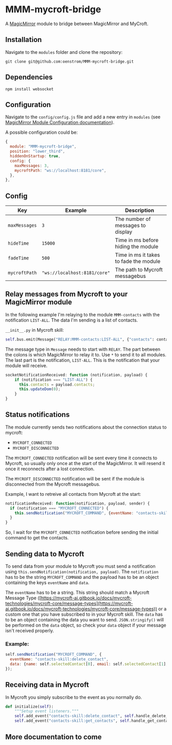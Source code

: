# MMM-mycroft-bridge

A [MagicMirror](https://magicmirror.builders/) module to bridge between MagicMirror and MyCroft.

## Installation

Navigate to the `modules` folder and clone the repository:

`git clone git@github.com:oenstrom/MMM-mycroft-bridge.git`

## Dependencies
`npm install websocket`

## Configuration

Navigate to the `config/config.js` file and add a new entry in `modules` (see [MagicMirror Module Configuration documentation](https://docs.magicmirror.builders/modules/configuration.html)).

A possible configuration could be:

```js
{
  module: "MMM-mycroft-bridge",
  position: "lower_third",
  hiddenOnStartup: true,
  config: {
    maxMessages: 3,
    mycroftPath: "ws://localhost:8181/core",
  },
},
```
## Config
| Key           | Example                      | Description                            |
|---------------|------------------------------|----------------------------------------|
| `maxMessages` | `3`                          | The number of messages to display      |
| `hideTime`    | `15000`                      | Time in ms before hiding the module    |
| `fadeTime`    | `500`                        | Time in ms it takes to fade the module |
| `mycroftPath` | `"ws://localhost:8181/core"` | The path to Mycroft messagebus         |

## Relay messages from Mycroft to your MagicMirror module
In the following example I'm relaying to the module `MMM-contacts` with the notification `LIST-ALL`. The data I'm sending is a list of contacts.

`__init__.py` in Mycroft skill:
```python
self.bus.emit(Message("RELAY:MMM-contacts:LIST-ALL", {"contacts": contacts}))
```
The message type in `Message` needs to start with `RELAY`. The part between the colons is which MagicMirror to relay it to. Use `*` to send it to all modules. The last part is the notification, `LIST-ALL`. This is the notification that your module will receive.
```js
socketNotificationReceived: function (notification, payload) {
    if (notification === "LIST-ALL") {
      this.contacts = payload.contacts;
      this.updateDom(0);
    }
}
```

## Status notifications
The module currently sends two notifications about the connection status to mycroft:
- `MYCROFT_CONNECTED`
- `MYCROFT_DISCONNECTED`

The `MYCROFT_CONNECTED` notification will be sent every time it connects to Mycroft, so usually only once at the start of the MagicMirror. It will resend it once it reconnects after a lost connection.

The `MYCROFT_DISCONNECTED` notification will be sent if the module is disconnected from the Mycroft messagebus.

Example, I want to retreive all contacts from Mycroft at the start:
```js
notificationReceived: function(notification, payload, sender) {
  if (notification === "MYCROFT_CONNECTED") {
    this.sendNotification("MYCROFT_COMMAND", {eventName: "contacts-skill:get_contacts", data: {sender: self.name}});
  }
}
```
So, I wait for the `MYCROFT_CONNECTED` notification before sending the initial command to get the contacts.

## Sending data to Mycroft
To send data from your module to Mycroft you must send a notification using `this.sendNotification(notification, payload)`. The `notification` has to be the string `MYCROFT_COMMAND` and the payload has to be an object containing the keys `eventName` and `data`.

The `eventName` has to be a string. This string should match a Mycroft Message Type ([https://mycroft-ai.gitbook.io/docs/mycroft-technologies/mycroft-core/message-types](https://mycroft-ai.gitbook.io/docs/mycroft-technologies/mycroft-core/message-types)) or a custom one that you have subscribed to in your Mycroft skill. The `data` has to be an object containing the data you want to send. `JSON.stringify()` will be performed on the `data` object, so check your `data` object if your message isn't received properly.

### Example:
```js
self.sendNotification("MYCROFT_COMMAND", {
  eventName: "contacts-skill:delete_contact",
  data: {name: self.selectedContact[0], email: self.selectedContact[1], phone: self.selectedContact[2]}
});
```

## Receiving data in Mycroft
In Mycroft you simply subscribe to the event as you normally do.
```python
def initialize(self):
    """Setup event listeners."""
    self.add_event("contacts-skill:delete_contact", self.handle_delete_contact_event)
    self.add_event("contacts-skill:get_contacts", self.handle_get_contacts_event)
```

## More documentation to come